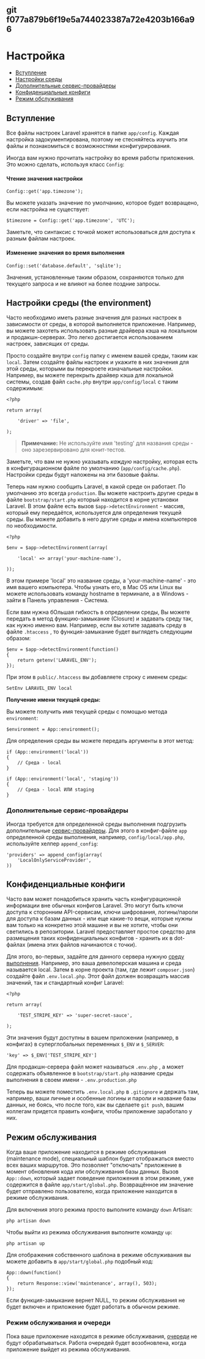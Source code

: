 git f077a879b6f19e5a744023387a72e4203b166a96
---
# Настройка

- [Вступление](#introduction)
- [Настройки среды](#environment-configuration)
- [Дополнительные сервис-провайдеры](#provider-configuration)
- [Конфиденциальные конфиги](#protecting-sensitive-configuration)
- [Режим обслуживания](#maintenance-mode)

<a name="introduction"></a>
## Вступление

Все файлы настроек Laravel хранятся в папке `app/config`. Каждая настройка задокументирована, поэтому не стесняйтесь изучить эти файлы и познакомиться с возможностями конфигурирования.

Иногда вам нужно прочитать настройку во время работы приложения. Это можно сделать, используя класс `Config`:

#### Чтение значения настройки

	Config::get('app.timezone');

Вы можете указать значение по умолчанию, которое будет возвращено, если настройка не существует:

	$timezone = Config::get('app.timezone', 'UTC');

Заметьте, что синтаксис с точкой может использоваться для доступа к разным файлам настроек.

#### Изменение значения во время выполнения

	Config::set('database.default', 'sqlite');

Значения, установленные таким образом, сохраняются только для текущего запроса и не влияют на более поздние запросы.

<a name="environment-configuration"></a>
## Настройки среды (the environment)

Часто необходимо иметь разные значения для разных настроек в зависимости от среды, в которой выполняется приложение. Например, вы можете захотеть использовать разные драйвера кэша на локальном и продакшн-серверах. Это легко достигается использованием настроек, зависящих от среды.

Просто создайте внутри `config` папку с именем вашей среды, таким как `local`. Затем создайте файлы настроек и укажите в них значения для этой среды, которыми вы перекроете изначальные настройки. Например, вы можете перекрыть драйвер кэша для локальной системы, создав файл `cache.php` внутри `app/config/local` с таким содержимым:

	<?php

	return array(

		'driver' => 'file',

	);

> **Примечание:** Не используйте имя 'testing' для названия среды - оно зарезервировано для юнит-тестов.

Заметьте, что вам не нужно указывать _каждую_ настройку, которая есть в конфигурационном файле по умолчанию (`app/config/cache.php`). Настройки среды будут наложены на эти базовые файлы.

Теперь нам нужно сообщить Laravel, в какой среде он работает. По умолчанию это всегда `production`. Вы можете настроить другие среды в файле `bootstrap/start.php` который находится в корне установки Laravel. В этом файле есть вызов `$app->detectEnvironment` - массив, который ему передаётся, используется для определения текущей среды. Вы можете добавить в него другие среды и имена компьютеров по необходимости.

    <?php

    $env = $app->detectEnvironment(array(

        'local' => array('your-machine-name'),

    ));

В этом примере 'local' это название среды, а 'your-machine-name' - это имя вашего компьютера. Чтобы узнать его, в Mac OS или Linux вы можете использовать команду hostname в терминале, а в Windows - зайти в Панель управления - Система.

Если вам нужна бОльшая гибкость в определении среды, Вы можете передать в метод функцию-замыкание (Сlosure) и задавать среду так, как нужно именно вам.
Например, если вы хотите задавать среду в файле `.htaccess` , то функция-замыкание будет выглядеть следующим образом:

	$env = $app->detectEnvironment(function()
	{
		return getenv('LARAVEL_ENV');
	});

При этом в `public/.htaccess` вы добавляете строку с именем среды:
	
	SetEnv LARAVEL_ENV local

**Получение имени текущей среды:**

Вы можете получить имя текущей среды с помощью метода `environment`:

	$environment = App::environment();

Для определения среды вы можете передать аргументы в этот метод:

	if (App::environment('local'))
	{
		// Среда - local
	}

	if (App::environment('local', 'staging'))
	{
		// Среда - local ИЛИ staging
	}

<a name="provider-configuration"></a>
### Дополнительные сервис-провайдеры

Иногда требуется для определенной среды выполнения подгрузить дополнительные [сервис-провайдеры](/docs/ioc#service-providers). Для этого в конфиг-файле `app` определенной среды выполнения, например, `config/local/app.php`, используйте хелпер `append_config`:

	'providers' => append_config(array(
	    'LocalOnlyServiceProvider',
	)) 


<a name="protecting-sensitive-configuration"></a>
## Конфиденциальные конфиги

Часто вам может понадобиться хранить часть конфигурационной информации вне обычных конфигов Laravel. Это могут быть ключи доступа к сторонним API-сервисам, ключи шифрования, логины/пароли для доступа к базам данных - или еще какие-то вещи, которые нужны вам только на конкретно этой машине и вы не хотите, чтобы они светились в репозитории. Laravel предоставляет простое средство для размещения таких конфиденциальных конфигов - хранить их в dot-файлах (имена этих файлов начинаются с точки).

Для этого, во-первых, задайте для данного сервера нужную [среду выполнения](/docs/configuration#environment-configuration). Например, это ваша девелоперская машина и среда называется local. Затем в корне проекта (там, где лежит `composer.json`) создайте файл `.env.local.php`. Этот файл должен возвращать массив значений, так и стандартный конфиг Laravel:

	<?php

	return array(

		'TEST_STRIPE_KEY' => 'super-secret-sauce',

	);

Эти значения будут доступны в вашем приложении (например, в конфигах) в суперглобальных переменных `$_ENV` и `$_SERVER`:

	'key' => $_ENV['TEST_STRIPE_KEY']

Для продакшн-сервера файл может называться `.env.php` , а может содержать объявленное в `bootstrap/start.php` название среды выполнения в своем имени - `.env.production.php`

Теперь вы можете поместить `.env.local.php` в `.gitignore` и держать там, например, ваши личные и особенные логины и пароли и название базы данных, не боясь, что после того, как вы сделаете `git push`, вашим коллегам придется править конфиги, чтобы приложение заработало у них.

<a name="maintenance-mode"></a>
## Режим обслуживания

Когда ваше приложение находится в режиме обслуживания (maintenance mode), специальный шаблон будет отображаться вместо всех ваших маршрутов. Это позволяет "отключать" приложение в момент обновления кода или обслуживания базы данных. Вызов `App::down`, который задает поведение приложения в этом режиме, уже содержится в файле `app/start/global.php`. Возвращённое им значение будет отправлено пользователю, когда приложение находится в режиме обслуживания.

Для включения этого режима просто выполните команду `down` Artisan:

	php artisan down

Чтобы выйти из режима обслуживания выполните команду `up`:

	php artisan up

Для отображения собственного шаблона в режиме обслуживания вы можете добавить в `app/start/global.php` подобный код:

	App::down(function()
	{
		return Response::view('maintenance', array(), 503);
	});

Если функция-замыкание вернет NULL, то режим обслуживания не будет включен и приложение будет работать в обычном режиме.

### Режим обслуживания и очереди

Пока ваше приложение находится в режиме обслуживания, [очереди](/docs/queues) не будут обрабатываться. Работа очередей будет возобновлена, когда приложение выйдет из режима обслуживания.
